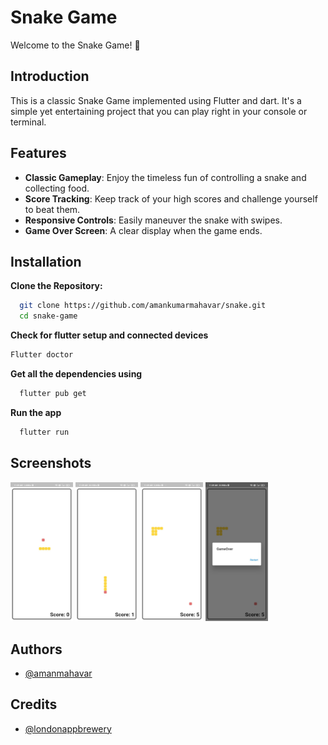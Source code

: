 # Snake Game

Welcome to the Snake Game! 🐍

## Introduction

This is a classic Snake Game implemented using Flutter and dart. It's a simple yet entertaining project that you can play right in your console or terminal.




## Features


- **Classic Gameplay**: Enjoy the timeless fun of controlling a snake and collecting food.
- **Score Tracking**: Keep track of your high scores and challenge yourself to beat them.
- **Responsive Controls**: Easily maneuver the snake with swipes.
- **Game Over Screen**: A clear display when the game ends.

## Installation

**Clone the Repository:**

```bash
  git clone https://github.com/amankumarmahavar/snake.git
  cd snake-game
```
    
**Check for flutter setup and connected devices**
  ```bash
  Flutter doctor
```  

**Get all the dependencies using**
```bash
  flutter pub get
```

**Run the app**
```bash
  flutter run
```
## Screenshots
<img src="https://github.com/amankumarmahavar/snake/blob/main/ss/snake1.jpg" width="100">
<img src="https://github.com/amankumarmahavar/snake/blob/main/ss/snake2.jpg" width="100">
<img src="https://github.com/amankumarmahavar/snake/blob/main/ss/snake3.jpg" width="100">
<img src="https://github.com/amankumarmahavar/snake/blob/main/ss/snake4.jpg" width="100">

## Authors

- [@amanmahavar](https://github.com/amankumarmahavar)


## Credits 

- [@londonappbrewery](https://github.com/londonappbreweryr)

